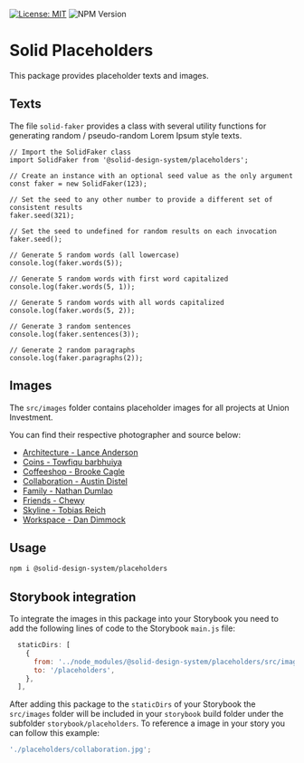 [![License: MIT](https://img.shields.io/badge/License-MIT-green.svg)](https://opensource.org/licenses/MIT)
![NPM Version](https://img.shields.io/npm/v/%40solid-design-system%2Fplaceholders)

# Solid Placeholders

This package provides placeholder texts and images.

## Texts

The file `solid-faker` provides a class with several utility functions for generating random / pseudo-random Lorem Ipsum style texts.

```
// Import the SolidFaker class
import SolidFaker from '@solid-design-system/placeholders';

// Create an instance with an optional seed value as the only argument
const faker = new SolidFaker(123);

// Set the seed to any other number to provide a different set of consistent results
faker.seed(321);

// Set the seed to undefined for random results on each invocation
faker.seed();

// Generate 5 random words (all lowercase)
console.log(faker.words(5));

// Generate 5 random words with first word capitalized
console.log(faker.words(5, 1));

// Generate 5 random words with all words capitalized
console.log(faker.words(5, 2));

// Generate 3 random sentences
console.log(faker.sentences(3));

// Generate 2 random paragraphs
console.log(faker.paragraphs(2));
```

## Images

The `src/images` folder contains placeholder images for all projects at Union Investment.

You can find their respective photographer and source below:

- [Architecture - Lance Anderson](https://unsplash.com/photos/JyAh_s_1RjY)
- [Coins - Towfiqu barbhuiya](https://unsplash.com/photos/jpqyfK7GB4w)
- [Coffeeshop - Brooke Cagle](https://unsplash.com/photos/-uHVRvDr7pg)
- [Collaboration - Austin Distel](https://unsplash.com/photos/jpHw8ndwJ_Q)
- [Family - Nathan Dumlao](https://unsplash.com/photos/Wr3comVZJxU)
- [Friends - Chewy](https://unsplash.com/photos/3cAMUE3YAO8)
- [Skyline - Tobias Reich](https://unsplash.com/photos/FDBy4lkZycM)
- [Workspace - Dan Dimmock](https://unsplash.com/photos/3mt71MKGjQ0)

## Usage

```bash
npm i @solid-design-system/placeholders
```

## Storybook integration

To integrate the images in this package into your Storybook you need to add the following lines of code to the Storybook `main.js` file:

```js
  staticDirs: [
    {
      from: '../node_modules/@solid-design-system/placeholders/src/images',
      to: '/placeholders',
    },
  ],
```

After adding this package to the `staticDirs` of your Storybook the `src/images` folder will be included in your `storybook` build folder under the subfolder `storybook/placeholders`.
To reference a image in your story you can follow this example:

```js
'./placeholders/collaboration.jpg';
```
